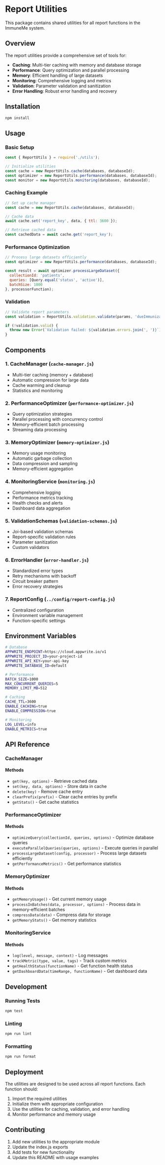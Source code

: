 # Report Utilities

This package contains shared utilities for all report functions in the ImmuneMe system.

## Overview

The report utilities provide a comprehensive set of tools for:
- **Caching**: Multi-tier caching with memory and database storage
- **Performance**: Query optimization and parallel processing
- **Memory**: Efficient handling of large datasets
- **Monitoring**: Comprehensive logging and metrics
- **Validation**: Parameter validation and sanitization
- **Error Handling**: Robust error handling and recovery

## Installation

```bash
npm install
```

## Usage

### Basic Setup

```javascript
const { ReportUtils } = require('./utils');

// Initialize utilities
const cache = new ReportUtils.cache(databases, databaseId);
const optimizer = new ReportUtils.performance(databases, databaseId);
const monitor = new ReportUtils.monitoring(databases, databaseId);
```

### Caching Example

```javascript
// Set up cache manager
const cache = new ReportUtils.cache(databases, databaseId);

// Cache data
await cache.set('report_key', data, { ttl: 3600 });

// Retrieve cached data
const cachedData = await cache.get('report_key');
```

### Performance Optimization

```javascript
// Process large datasets efficiently
const optimizer = new ReportUtils.performance(databases, databaseId);

const result = await optimizer.processLargeDataset({
  collectionId: 'patients',
  queries: [Query.equal('status', 'active')],
  batchSize: 1000
}, processorFunction);
```

### Validation

```javascript
// Validate report parameters
const validation = ReportUtils.validation.validate(params, 'dueImmunizationsList');

if (!validation.valid) {
  throw new Error(`Validation failed: ${validation.errors.join(', ')}`);
}
```

## Components

### 1. CacheManager (`cache-manager.js`)
- Multi-tier caching (memory + database)
- Automatic compression for large data
- Cache warming and cleanup
- Statistics and monitoring

### 2. PerformanceOptimizer (`performance-optimizer.js`)
- Query optimization strategies
- Parallel processing with concurrency control
- Memory-efficient batch processing
- Streaming data processing

### 3. MemoryOptimizer (`memory-optimizer.js`)
- Memory usage monitoring
- Automatic garbage collection
- Data compression and sampling
- Memory-efficient aggregation

### 4. MonitoringService (`monitoring.js`)
- Comprehensive logging
- Performance metrics tracking
- Health checks and alerts
- Dashboard data aggregation

### 5. ValidationSchemas (`validation-schemas.js`)
- Joi-based validation schemas
- Report-specific validation rules
- Parameter sanitization
- Custom validators

### 6. ErrorHandler (`error-handler.js`)
- Standardized error types
- Retry mechanisms with backoff
- Circuit breaker pattern
- Error recovery strategies

### 7. ReportConfig (`../config/report-config.js`)
- Centralized configuration
- Environment variable management
- Function-specific settings

## Environment Variables

```bash
# Database
APPWRITE_ENDPOINT=https://cloud.appwrite.io/v1
APPWRITE_PROJECT_ID=your-project-id
APPWRITE_API_KEY=your-api-key
APPWRITE_DATABASE_ID=default

# Performance
BATCH_SIZE=1000
MAX_CONCURRENT_QUERIES=5
MEMORY_LIMIT_MB=512

# Caching
CACHE_TTL=3600
ENABLE_CACHING=true
ENABLE_COMPRESSION=true

# Monitoring
LOG_LEVEL=info
ENABLE_METRICS=true
```

## API Reference

### CacheManager

#### Methods
- `get(key, options)` - Retrieve cached data
- `set(key, data, options)` - Store data in cache
- `delete(key)` - Remove cache entry
- `clearPrefix(prefix)` - Clear cache entries by prefix
- `getStats()` - Get cache statistics

### PerformanceOptimizer

#### Methods
- `optimizeQuery(collectionId, queries, options)` - Optimize database queries
- `executeParallelQueries(queries, options)` - Execute queries in parallel
- `processLargeDataset(config, processor)` - Process large datasets efficiently
- `getPerformanceMetrics()` - Get performance statistics

### MemoryOptimizer

#### Methods
- `getMemoryUsage()` - Get current memory usage
- `processInBatches(data, processor, options)` - Process data in memory-efficient batches
- `compressData(data)` - Compress data for storage
- `getMemoryStats()` - Get memory statistics

### MonitoringService

#### Methods
- `log(level, message, context)` - Log messages
- `trackMetric(type, value, tags)` - Track custom metrics
- `getHealthStatus(functionName)` - Get function health status
- `getDashboardData(timeRange, functionName)` - Get dashboard data

## Development

### Running Tests
```bash
npm test
```

### Linting
```bash
npm run lint
```

### Formatting
```bash
npm run format
```

## Deployment

The utilities are designed to be used across all report functions. Each function should:

1. Import the required utilities
2. Initialize them with appropriate configuration
3. Use the utilities for caching, validation, and error handling
4. Monitor performance and memory usage

## Contributing

1. Add new utilities to the appropriate module
2. Update the index.js exports
3. Add tests for new functionality
4. Update this README with usage examples